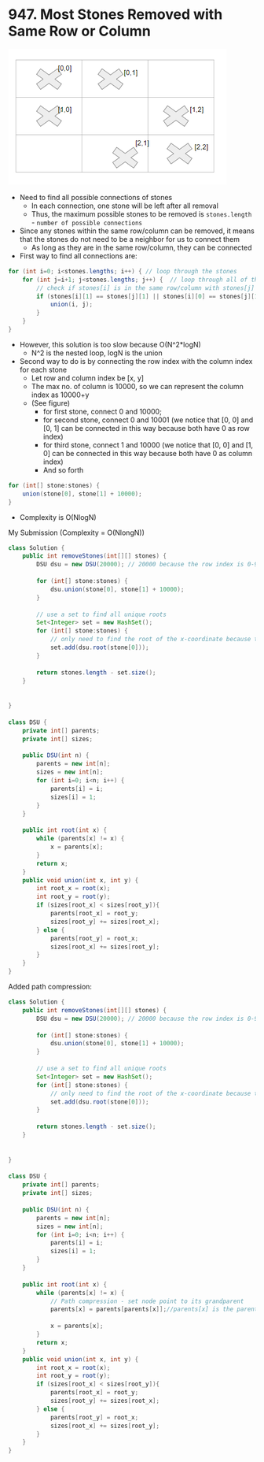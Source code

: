 # 947. Most Stones Removed with Same Row or Column

![image-20201215003347335](.assets/image-20201215003347335.png)

- Need to find all possible connections of stones
  - In each connection, one stone will be left after all removal
  - Thus, the maximum possible stones to be removed is `stones.length` - `number of possible connections`
- Since any stones within the same row/column can be removed, it means that the stones do not need to be a neighbor for us to connect them
  - As long as they are in the same row/column, they can be connected
- First way to find all connections are:

```java
for (int i=0; i<stones.lengths; i++) { // loop through the stones
	for (int j=i+1; j<stones.lengths; j++) {  // loop through all of the rest stones
		// check if stones[i] is in the same row/column with stones[j]
		if (stones[i][1] == stones[j][1] || stones[i][0] == stones[j][1]) {
			union(i, j);
		}
	}
}
```

- However, this solution is too slow because O(N^2*logN)
  - N^2 is the nested loop, logN is the union
- Second way to do is by connecting the row index with the column index for each stone
  - Let row and column index be [x, y]
  - The max no. of column is 10000, so we can represent the column index as 10000+y
  - (See figure)
    - for first stone, connect 0 and 10000;
    - for second stone, connect 0 and 10001 (we notice that [0, 0] and [0, 1] can be connected in this way because both have 0 as row index)
    - for third stone, connect 1 and 10000 (we notice that [0, 0] and [1, 0] can be connected in this way because both have 0 as column index)
    - And so forth

```java
for (int[] stone:stones) {
	union(stone[0], stone[1] + 10000);
}
```

- Complexity is O(NlogN)

My Submission (Complexity = O(NlongN))

```java
class Solution {
    public int removeStones(int[][] stones) {
        DSU dsu = new DSU(20000); // 20000 because the row index is 0-9999 and col index is 10000-19999
        
        for (int[] stone:stones) {
            dsu.union(stone[0], stone[1] + 10000);
        }
        
        // use a set to find all unique roots
        Set<Integer> set = new HashSet();
        for (int[] stone:stones) {
            // only need to find the root of the x-coordinate because the y-coordinate of this stone definitely has the same root as the x-coordinate
            set.add(dsu.root(stone[0]));
        }
        
        return stones.length - set.size();
    }
    
    
}

class DSU {
    private int[] parents;
    private int[] sizes;
        
    public DSU(int n) {
        parents = new int[n];
        sizes = new int[n];
        for (int i=0; i<n; i++) {
            parents[i] = i;
            sizes[i] = 1;
        }
    }
    
    public int root(int x) {
        while (parents[x] != x) {
            x = parents[x];
        }
        return x;
    }
    public void union(int x, int y) {
        int root_x = root(x);
        int root_y = root(y);
        if (sizes[root_x] < sizes[root_y]){
            parents[root_x] = root_y;
            sizes[root_y] += sizes[root_x];
        } else {
            parents[root_y] = root_x;
            sizes[root_x] += sizes[root_y];
        }
    }
}
```

Added path compression:

```java
class Solution {
    public int removeStones(int[][] stones) {
        DSU dsu = new DSU(20000); // 20000 because the row index is 0-9999 and col index is 10000-19999
        
        for (int[] stone:stones) {
            dsu.union(stone[0], stone[1] + 10000);
        }
        
        // use a set to find all unique roots
        Set<Integer> set = new HashSet();
        for (int[] stone:stones) {
            // only need to find the root of the x-coordinate because the y-coordinate of this stone definitely has the same root as the x-coordinate
            set.add(dsu.root(stone[0]));
        }
        
        return stones.length - set.size();
    }
    
    
}

class DSU {
    private int[] parents;
    private int[] sizes;
        
    public DSU(int n) {
        parents = new int[n];
        sizes = new int[n];
        for (int i=0; i<n; i++) {
            parents[i] = i;
            sizes[i] = 1;
        }
    }
    
    public int root(int x) {
        while (parents[x] != x) {
            // Path compression - set node point to its grandparent
            parents[x] = parents[parents[x]];//parents[x] is the parent of x, parent of parent is the grandparent
            
            x = parents[x];
        }
        return x;
    }
    public void union(int x, int y) {
        int root_x = root(x);
        int root_y = root(y);
        if (sizes[root_x] < sizes[root_y]){
            parents[root_x] = root_y;
            sizes[root_y] += sizes[root_x];
        } else {
            parents[root_y] = root_x;
            sizes[root_x] += sizes[root_y];
        }
    }
}
```